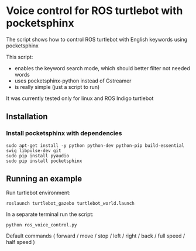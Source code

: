 # Voice control for ROS turtlebot with pocketsphinx

The script shows how to control ROS turtlebot 
with English keywords using pocketsphinx

This script:
- enables the keyword search mode, which should better filter not needed words
- uses pocketsphinx-python instead of Gstreamer
- is really simple (just a script to run)

It was currently tested only for linux and ROS Indigo turtlebot

## Installation

### Install pocketsphinx with dependencies

```
sudo apt-get install -y python python-dev python-pip build-essential swig libpulse-dev git
sudo pip install pyaudio
sudo pip install pocketsphinx
```

## Running an example 

Run turtlebot environment:

```
roslaunch turtlebot_gazebo turtlebot_world.launch
```

In a separate terminal run the script:

```
python ros_voice_control.py
```

Default commands ( forward / move / stop / left / right / back / full speed / half speed )


